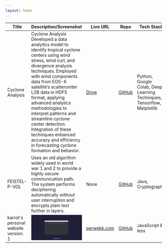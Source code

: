 ```yaml
---
layout: home
---
```


| Title                     | Description/Screenshot                                                                                                                                                                | Live URL                                                                                                      | Repo                                                                         | Tech Stack                                                                                                     |
| -------------------------- | ------------------------------------------------------------------------------------------------------------------------------------------------------------------------- | ------------------------------------------------------------------------------------------------------------- | ---------------------------------------------------------------------------- | -------------------------------------------------------------------------------------------------------------- |
| Cyclone Analysis                 | Cyclone Analysis Developed a data analytics model to identify tropical cyclone centers using wind stress, wind curl, and divergence analysis techniques. Employed with wind components data from EOS-6 satellite’s scatteromter L2B data in HDF5 format, applying advanced analytics methodologies to interpret patterns and streamline cyclone center detection. Integration of these techniques enhanced accuracy and efficiency in forecasting cyclone formation and behavior.                                                        | [Drive](https://drive.google.com/file/d/1Y_epjnxrUT875eGuweUfxvJ9SgxFlwq2/view?usp=sharing)                                                                        | [GitHub](https://github.com/Karroat/Cyclone-Analysis)                          | Python, Google Colab, Deep Learning Techniques, Tensorflow, Matplotlib                                                        |
| FEISTEL-P-VOL           | Uses an old algorithm widely used in world war 1 and 2 to provide a highly secure communication path. The system performs deciphering automatically without user interruption and encrypts plain text further in layers.                                                 | None                                                       | [GitHub](https://github.com/Karroat/fiestel)                                     | Java, Cryptography                                                                                |
| karrot's personal website version. 1              | ![perwebk-site](https://raw.githubusercontent.com/pancakehub/Readme/d67ad6e2dd47616d12e06029fa6301726cd82858/assets/images/weblogo.png)                                                   | [perwebk.com](https://perwebk-portfolio.pages.dev/)                                                                      | [GitHub](https://github.com/Karroat/perwebk.github.io)                       | JavaScript & less                                                         |

<!--

| Braydon Coyer              | ![braydon-coyer](https://user-images.githubusercontent.com/62628408/163818384-cebba9c4-e0ac-4172-bced-7011837bb292.png)                                                   | [braydoncoyer.dev](https://braydoncoyer.dev/)                                                                 | [GitHub](https://github.com/braydoncoyer/braydoncoyer.dev)                   | React, TypeScript, NextJS, Tailwindcss, Notion API, Supabase                                                   |
| Tania Rascia               | ![tania-rascia](https://user-images.githubusercontent.com/62628408/163881127-a67615f6-2157-4478-a4b5-46b067a4bb9f.png)                                                    | [taniarascia.com](https://taniarascia.com)                                                                    | [GitHub](https://github.com/taniarascia/taniarascia.com)                     | React, Gatsby, CSS, Netlify, NodeJS                                                                            |

-->